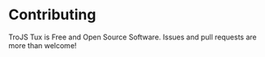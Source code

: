 # Contributing

TroJS Tux is Free and Open Source Software. Issues and pull requests are more than welcome!
